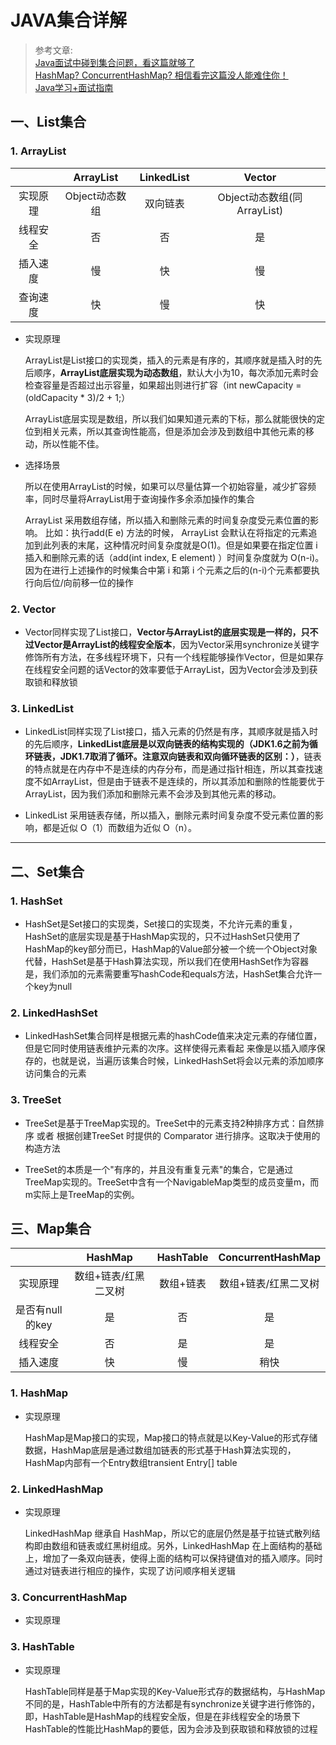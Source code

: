 # JAVA集合详解

> 参考文章:  
[Java面试中碰到集合问题，看这篇就够了](https://www.toutiao.com/i6657333580445778435/)  
[HashMap? ConcurrentHashMap? 相信看完这篇没人能难住你！](https://crossoverjie.top/2018/07/23/java-senior/ConcurrentHashMap/)  
[Java学习+面试指南](https://github.com/Snailclimb/JavaGuide?tdsourcetag=s_pctim_aiomsg)


## 一、List集合

### 1. ArrayList

|       |ArrayList|LinkedList|Vector|
|:-----:|:-------:|:--------:|:----:|
|实现原理|Object动态数组|双向链表|Object动态数组(同ArrayList)|
|线程安全|否|否|是|
|插入速度|慢|快|慢|
|查询速度|快|慢|快|

- 实现原理

    ArrayList是List接口的实现类，插入的元素是有序的，其顺序就是插入时的先后顺序，__ArrayList底层实现为动态数组__，默认大小为10，每次添加元素时会检查容量是否超过出示容量，如果超出则进行扩容（int newCapacity = (oldCapacity * 3)/2 + 1;）

    ArrayList底层实现是数组，所以我们如果知道元素的下标，那么就能很快的定位到相关元素，所以其查询性能高，但是添加会涉及到数组中其他元素的移动，所以性能不佳。

- 选择场景 

    所以在使用ArrayList的时候，如果可以尽量估算一个初始容量，减少扩容频率，同时尽量将ArrayList用于查询操作多余添加操作的集合

    ArrayList 采用数组存储，所以插入和删除元素的时间复杂度受元素位置的影响。 比如：执行add(E e) 方法的时候， ArrayList 会默认在将指定的元素追加到此列表的末尾，这种情况时间复杂度就是O(1)。但是如果要在指定位置 i 插入和删除元素的话（add(int index, E element) ）时间复杂度就为 O(n-i)。因为在进行上述操作的时候集合中第 i 和第 i 个元素之后的(n-i)个元素都要执行向后位/向前移一位的操作

### 2. Vector

- Vector同样实现了List接口，__Vector与ArrayList的底层实现是一样的，只不过Vector是ArrayList的线程安全版本__，因为Vector采用synchronize关键字修饰所有方法，在多线程环境下，只有一个线程能够操作Vector，但是如果存在线程安全问题的话Vector的效率要低于ArrayList，因为Vector会涉及到获取锁和释放锁

### 3. LinkedList

- LinkedList同样实现了List接口，插入元素的仍然是有序，其顺序就是插入时的先后顺序，__LinkedList底层是以双向链表的结构实现的（JDK1.6之前为循环链表，JDK1.7取消了循环。注意双向链表和双向循环链表的区别：）__，链表的特点就是在内存中不是连续的内存分布，而是通过指针相连，所以其查找速度不如ArrayList，但是由于链表不是连续的，所以其添加和删除的性能要优于ArrayList，因为我们添加和删除元素不会涉及到其他元素的移动。

- LinkedList 采用链表存储，所以插入，删除元素时间复杂度不受元素位置的影响，都是近似 O（1）而数组为近似 O（n）。





---


## 二、Set集合

### 1. HashSet

- HashSet是Set接口的实现类，Set接口的实现类，不允许元素的重复，HashSet的底层实现是基于HashMap实现的，只不过HashSet只使用了HashMap的key部分而已，HashMap的Value部分被一个统一个Object对象代替，HashSet是基于Hash算法实现，所以我们在使用HashSet作为容器是，我们添加的元素需要重写hashCode和equals方法，HashSet集合允许一个key为null


### 2. LinkedHashSet

- LinkedHashSet集合同样是根据元素的hashCode值来决定元素的存储位置，但是它同时使用链表维护元素的次序。这样使得元素看起 来像是以插入顺序保存的，也就是说，当遍历该集合时候，LinkedHashSet将会以元素的添加顺序访问集合的元素

### 3. TreeSet

- TreeSet是基于TreeMap实现的。TreeSet中的元素支持2种排序方式：自然排序 或者 根据创建TreeSet 时提供的 Comparator 进行排序。这取决于使用的构造方法

- TreeSet的本质是一个"有序的，并且没有重复元素"的集合，它是通过TreeMap实现的。TreeSet中含有一个NavigableMap类型的成员变量m，而m实际上是TreeMap的实例。





## 三、Map集合

|       |HashMap|HashTable|ConcurrentHashMap|
|:-----:|:-------:|:--------:|:----:|
|实现原理|数组+链表/红黑二叉树|数组+链表|数组+链表/红黑二叉树|
|是否有null的key|是|否|是|
|线程安全|否|是|是|
|插入速度|快|慢|稍快|

### 1. HashMap

- 实现原理

    HashMap是Map接口的实现，Map接口的特点就是以Key-Value的形式存储数据，HashMap底层是通过数组加链表的形式基于Hash算法实现的，HashMap内部有一个Entry数组transient Entry[] table


### 2. LinkedHashMap

- 实现原理

    LinkedHashMap 继承自 HashMap，所以它的底层仍然是基于拉链式散列结构即由数组和链表或红黑树组成。另外，LinkedHashMap 在上面结构的基础上，增加了一条双向链表，使得上面的结构可以保持键值对的插入顺序。同时通过对链表进行相应的操作，实现了访问顺序相关逻辑

### 3. ConcurrentHashMap

- 实现原理
    



### 3. HashTable

- 实现原理

    HashTable同样是基于Map实现的Key-Value形式存的数据结构，与HashMap不同的是，HashTable中所有的方法都是有synchronize关键字进行修饰的，即，HashTable是HashMap的线程安全版，但是在非线程安全的场景下HashTable的性能比HashMap的要低，因为会涉及到获取锁和释放锁的过程